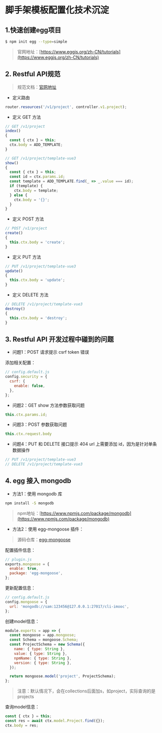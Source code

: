 # 脚手架模板配置化技术沉淀

## 1.快速创建egg项目

```bash
$ npm init egg --type=simple
```

> 官网地址：[https://www.eggjs.org/zh-CN/tutorials](https://www.eggjs.org/zh-CN/tutorials)

## 2. Restful API规范

> 规范文档：[官网地址](https://www.eggjs.org/zh-CN/basics/router#restful-%E9%A3%8E%E6%A0%BC%E7%9A%84-url-%E5%AE%9A%E4%B9%89)

- 定义路由

```js
router.resources('/v1/project', controller.v1.project);
```

- 定义 GET 方法

```js
// GET /v1/project
index()
{
  const { ctx } = this;
  ctx.body = ADD_TEMPLATE;
}

// GET /v1/project/template-vue3
show()
{
  const { ctx } = this;
  const id = ctx.params.id;
  const template = ADD_TEMPLATE.find(_ => _.value === id);
  if (template) {
    ctx.body = template;
  } else {
    ctx.body = '{}';
  }
}
```

- 定义 POST 方法

```js
// POST /v1/project
create()
{
  this.ctx.body = 'create';
}
```

- 定义 PUT 方法

```js
// PUT /v1/project/template-vue3
update()
{
  this.ctx.body = 'update';
}
```

- 定义 DELETE 方法

```js
// DELETE /v1/project/template-vue3
destroy()
{
  this.ctx.body = 'destroy';
}
```

## 3. Restful API 开发过程中碰到的问题

- 问题1：POST 请求提示 csrf token 错误

添加相关配置：

```js
// config.default.js
config.security = {
  csrf: {
    enable: false,
  },
};
```

- 问题2：GET show 方法参数获取问题

```js
this.ctx.params.id;
```

- 问题3：POST 参数获取问题

```js
this.ctx.request.body
```

- 问题4：PUT 和 DELETE 接口提示 404 url 上需要添加 id，因为是针对单条数据操作

```js
// PUT /v1/project/template-vue3
// DELETE /v1/project/template-vue3
```

## 4. egg 接入 mongodb

- 方法1：使用 mongodb 库

```bash
npm install -S mongodb
```

> npm地址：[https://www.npmjs.com/package/mongodb](https://www.npmjs.com/package/mongodb)

- 方法2：使用 egg-mongoose 插件：

> 源码仓库：[egg-mongoose](https://github.com/eggjs/egg-mongoose)

配置插件信息：

```js
// plugin.js
exports.mongoose = {
  enable: true,
  package: 'egg-mongoose',
};
```

更新配置信息：

```js
// config.default.js
config.mongoose = {
  url: 'mongodb://sam:123456@127.0.0.1:27017/cli-imooc',
};
```

创建model信息：

```js
module.exports = app => {
  const mongoose = app.mongoose;
  const Schema = mongoose.Schema;
  const ProjectSchema = new Schema({
    name: { type: String },
    value: { type: String },
    npmName: { type: String },
    version: { type: String },
  });

  return mongoose.model('project', ProjectSchema);
};
```

> 注意：默认情况下，会在collections后面加s，如project，实际查询的是projects

查询model信息：

```js
const { ctx } = this;
const res = await ctx.model.Project.find({});
ctx.body = res;
```
